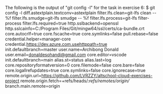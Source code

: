 The following is the output of "git config -l" for the task in exercise 6:
$ git config -l
diff.astextplain.textconv=astextplain
filter.lfs.clean=git-lfs clean -- %f
filter.lfs.smudge=git-lfs smudge -- %f
filter.lfs.process=git-lfs filter-process
filter.lfs.required=true
http.sslbackend=openssl
http.sslcainfo=C:/Program Files/Git/mingw64/ssl/certs/ca-bundle.crt
core.autocrlf=true
core.fscache=true
core.symlinks=false
pull.rebase=false
credential.helper=manager-core
credential.https://dev.azure.com.usehttppath=true
init.defaultbranch=master
user.name=Archibong Donald
user.email=donaldesohandi@gmail.com
core.editor=vscode
init.defaultbranch=main
alias.st=status
alias.last=log
core.repositoryformatversion=0
core.filemode=false
core.bare=false
core.logallrefupdates=true
core.symlinks=false
core.ignorecase=true
remote.origin.url=https://github.com/LVRZZY/altschool-cloud-exercises-project
remote.origin.fetch=+refs/heads/*:refs/remotes/origin/*
branch.main.remote=origin
